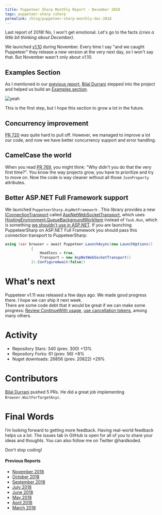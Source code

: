 ```yaml
---
title: Puppeteer Sharp Monthly Report - December 2018
tags: puppeteer-sharp csharp
permalink: /blog/puppeteer-sharp-monthly-dec-2018
---
```

 
Last report of 2018! No, I won't get emotional. Let's go to the facts _(cries a little bit thinking about December)_.

We launched [v1.10](https://github.com/hardkoded/puppeteer-sharp/releases/tag/v1.10) during November. Every time I say "and we caught Puppeteer" they release a new version at the very next day, so I won't say that. But November wasn't only about v1.10.

## Examples Section

As I mentioned in our [previous report](https://www.hardkoded.com/blog/puppeteer-sharp-monthly-nov-2018), [Bilal Durrani](https://github.com/bdurrani) stepped into the project and helped us build an [Examples section](http://www.puppeteersharp.com/examples/index.html).

![yeah](https://media.giphy.com/media/RrVzUOXldFe8M/giphy.gif)

This is the first step, but I hope this section to grow a lot in the future.

## Concurrency improvement


[PR 720](https://github.com/hardkoded/puppeteer-sharp/pull/720) was quite hard to pull off. However, we managed to improve a lot our code, and now we have better concurrency support and error handling.

## CamelCase the world

When you read [PR 769](https://github.com/hardkoded/puppeteer-sharp/pull/769), you might think: "Why didn't you do that the very first time?". You know the way projects grow, you have to prioritize and try to move on. Now the code is way cleaner without all those `JsonProperty` attributes.

## Better ASP.NET Full Framework support

We launched `PuppeteerSharp.AspNetFramework` . This library provides a new [IConnectionTransport](https://github.com/hardkoded/puppeteer-sharp/blob/master/lib/PuppeteerSharp/Transport/IConnectionTransport.cs) called [AspNetWebSocketTransport](https://github.com/hardkoded/puppeteer-sharp/blob/master/lib/PuppeteerSharp.AspNetFramework/AspNetWebSocketTransport.cs), which uses [HostingEnvironment.QueueBackgroundWorkItem](https://docs.microsoft.com/en-us/dotnet/api/system.web.hosting.hostingenvironment.queuebackgroundworkitem?view=netframework-4.7.2&WT.mc_id=DT-MVP-5003814) instead of `Task.Run`, which is something [we shouldn't use in ASP.NET](https://blog.stephencleary.com/2013/11/taskrun-etiquette-examples-dont-use.html). If you are launching PuppeteerSharp on ASP.NET Full Framework you should pass this connection transport to PuppeteerSharp:

```cs
using (var browser = await Puppeteer.LaunchAsync(new LaunchOptions()
            {
                Headless = true,
                Transport = new AspNetWebSocketTransport()
            }).ConfigureAwait(false)) 
```

# What's next

Puppeteer v1.11 was released a few days ago. We made good progress there. I hope we can ship it next week.  
There are some code debt that it would be great if we can make some progress: [Review ContinueWith usage](https://github.com/hardkoded/puppeteer-sharp/issues/771),  [use cancellation tokens](https://github.com/hardkoded/puppeteer-sharp/issues/709), among many others.

# Activity 

* Repository Stars:  340 (prev. 300) +13%
* Repository Forks: 61 (prev. 56) +8%
* Nuget downloads: 26856  (prev. 20822) +29%

# Contributors

[Bilal Durrani](https://github.com/bdurrani) pushed 5 PRs. He did a great job implementing `Browser.WaitForTargetAsyc`.

# Final Words

I’m looking forward to getting more feedback. Having real-world feedback helps us a lot. The issues tab in GitHub is open for all of you to share your ideas and thoughts. You can also follow me on Twitter @hardkoded.

Don't stop coding!

#### Previous Reports
 * [November 2018](https://www.hardkoded.com/blog/puppeteer-sharp-monthly-nov-2018)
 * [October 2018](https://www.hardkoded.com/blog/puppeteer-sharp-monthly-oct-2018)
 * [September 2018](https://www.hardkoded.com/blog/puppeteer-sharp-monthly-sep-2018)
 * [July 2018](https://www.hardkoded.com/blog/puppeteer-sharp-monthly-jul-2018)
 * [June 2018](https://www.hardkoded.com/blog/puppeteer-sharp-monthly-jun-2018)
 * [May 2018](https://www.hardkoded.com/blogs/puppeteer-sharp-monthly-may-2018)
 * [April 2018](https://www.hardkoded.com/blogs/puppeteer-sharp-monthly-april-2018)
 * [March 2018](https://www.hardkoded.com/blogs/puppeteer-sharp-monthly-march-2018)
